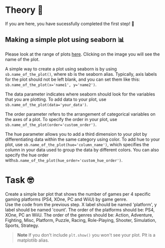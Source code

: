 # Theory 📖

If you are here, you have sucessfully completed the first step! 🎉 <br>

## Making a simple plot using seaborn 📊
Please look at the range of plots [here](https://seaborn.pydata.org/examples/index.html). Clicking on the image you will see the name of the plot. <br>

A simple way to create a plot using seaborn is by using `sb.name_of_the_plot()`, where sb is the seaborn alias. Typically, axis labels for the plot should not be left blank, and you can set them like this: `sb.name_of_the_plot(x='name1', y='name2')`.

The data parameter indicates where seaborn should look for the variables that you are plotting. To add data to your plot, use `sb.name_of_the_plot(data='your_data')`.

The order parameter refers to the arrangement of categorical variables on the axes of a plot. To specify the order in your plot, use `sb.name_of_the_plot(order='custom_order')`.

The hue parameter allows you to add a third dimension to your plot by differentiating data within the same category using color. To add hue to your plot, use `sb.name_of_the_plot(hue='column_name')`, which specifies the column in your data used to group the data by different colors. You can also specify the hue order with`sb.name_of_the_plot(hue_order='custom_hue_order')`.
 
# Task 🤓
Create a simple bar plot that shows the number of games per 4 specific gaming platforms (PS4, XOne, PC and WiiU) by game genre. <br>
Use the code from the previous step. X label should be named 'platform', y label should be named 'count'. The order of the platforms should be: PS4, XOne, PC an WiiU. The order of the genres should be: Action, Adventure, Fighting, Misc, Platform, Puzzle, Racing, Role-Playing, Shooter, Simulation, Sports, Strategy. <br>

> **Note**
> If you don't include `plt.show()` you won't see your plot. Plt is a matplotlib alias.
>